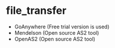 # file_transfer
- GoAnywhere (Free trial version is used)
- Mendelson (Open source AS2 tool)
- OpenAS2 (Open source AS2 tool)
